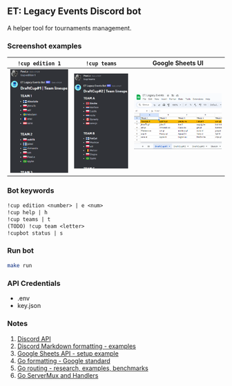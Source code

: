 ## ET: Legacy Events Discord bot
A helper tool for tournaments management.

### Screenshot examples
`!cup edition 1` | `!cup teams` | Google Sheets UI
:-:|:-:|:-:
![!cup edition 1 command example](/assets/cup-edition-1-command-example.png)|![!cup teams command example](/assets/cup-teams-command-example.png)|![Google Sheets example](/assets/google-sheets-example.png)

### Bot keywords
```
!cup edition <number> | e <num>
!cup help | h
!cup teams | t
(TODO) !cup team <letter>
!cupbot status | s
```

### Run bot
```sh
make run 
```

### API Credentials
- .env
- key.json

### Notes 
1. [Discord API](https://discord.com/developers/docs/intro)
2. [Discord Markdown formatting - examples](https://support.discord.com/hc/en-us/articles/210298617-Markdown-Text-101-Chat-Formatting-Bold-Italic-Underline-)
3. [Google Sheets API - setup example](https://thriveread.com/golang-google-sheets-and-spreadsheet-api)
4. [Go formatting - Google standard](https://google.github.io/styleguide/go/decisions)
5. [Go routing - research, examples, benchmarks](https://benhoyt.com/writings/go-routing)
6. [Go ServerMux and Handlers](https://www.alexedwards.net/blog/an-introduction-to-handlers-and-servemuxes-in-go)
